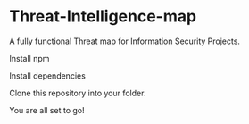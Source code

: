 # Threat-Intelligence-map
A fully functional Threat map for Information Security Projects.

Install npm

Install dependencies

Clone this repository into your folder.

You are all set to go!
